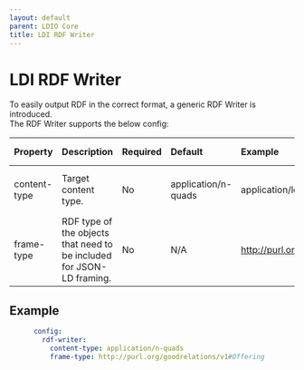 ```yaml
---
layout: default
parent: LDIO Core
title: LDI RDF Writer
---
```


# LDI RDF Writer

To easily output RDF in the correct format, a generic RDF Writer is introduced.  
The RDF Writer supports the below config:


| Property     | Description                                                           | Required | Default             | Example                                   | Supported values                                              |
|:-------------|:----------------------------------------------------------------------|:---------|:--------------------|:------------------------------------------|:--------------------------------------------------------------|
| content-type | Target content type.                                                  | No       | application/n-quads | application/ld+json                       | Any type supported by [Apache Jena](https://jena.apache.org/) |
| frame-type   | RDF type of the objects that need to be included for JSON-LD framing. | No       | N/A                 | http://purl.org/goodrelations/v1#Offering | Any RDF type                                                  |

## Example
```yaml
      config:
        rdf-writer:
          content-type: application/n-quads
          frame-type: http://purl.org/goodrelations/v1#Offering
```